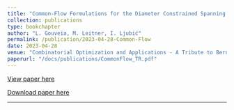 ```yaml
---
title: "Common-Flow Formulations for the Diameter Constrained Spanning and Steiner Tree Problems"
collection: publications
type: bookchapter 
author: "L. Gouveia, M. Leitner, I. Ljubić"
permalink: /publication/2023-04-28-Common-Flow
date: 2023-04-28
venue: "Combinatorial Optimization and Applications - A Tribute to Bernard Gendron (book edited by T. Crainic, M. Gendreau, A. Frangioni)"
paperurl: "/docs/publications/CommonFlow_TR.pdf"
---
```


[View paper here](https://link.springer.com/chapter/10.1007/978-3-031-57603-4_3) 

[Download paper here](/docs/publications/CommonFlow_TR.pdf)

---
